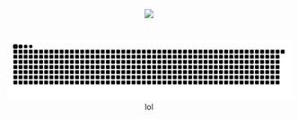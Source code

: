 
<div align="center">
<div id="header" align="center">
  <img src="https://media2.giphy.com/media/zrdUjl6N99nLq/giphy.gif?cid=ecf05e47zf2rxzjz6lbmwvcywyfvnlkiwqezfwzsz2cxi8zr&ep=v1_gifs_related&rid=giphy.gif"/>
</div>
  <br>
<div align="center">
<img src="https://komarev.com/ghpvc/?username=ayusjayaswal&style=flat&color=red" alt=""/>
</div>
</div>


<div align="center">

<picture>
  <source media="(prefers-color-scheme: dark)" srcset="https://raw.githubusercontent.com/ayusjayaswal/ayusjayaswal/output/github-contribution-grid-snake-dark.svg">
  <source media="(prefers-color-scheme: light)" srcset="https://raw.githubusercontent.com/ayusjayaswal/ayusjayaswal/output/github-contribution-grid-snake.svg">
  <img alt="github contribution grid snake animation" src="https://raw.githubusercontent.com/ayusjayaswal/ayusjayaswal/output/github-contribution-grid-snake.svg">
</picture>
lol<br>
</div>
